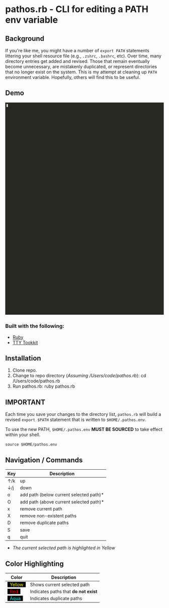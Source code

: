 # pathos.rb - CLI for editing a PATH env variable

## Background

If you're like me, you might have a number of `export PATH` statements
littering your shell resource file (e.g., `.zshrc`, `.bashrc`, etc). Over time,
many directory entries get added and revised. Those that remain eventually
become unnecessary, are mistakenly duplicated, or represent directories that no
longer exist on the system. This is my attempt at cleaning up `PATH`
environment variable. Hopefully, others will find this to be useful.

## Demo

![pathos DEMO](assets/demo.gif "pathos.rb DEMO")

### Built with the following:

  * [Ruby](https://ruby-lang.org/)
  * [TTY Tookkit](https://github.com/piotrmurach/tty)

## Installation
  1. Clone repo.
  2. Change to repo directory (*Assuming /Users/code/pathos.rb*):
    cd /Users/code/pathos.rb
  3. Run pathos.rb:
    ruby pathos.rb

## IMPORTANT

Each time you save your changes to the directory list, `pathos.rb` will build a
revised `export $PATH` statement that is written to `$HOME/.pathos.env`.

To use the new PATH, `$HOME/.pathos.env` **MUST BE SOURCED** to take effect
within your shell.

    source $HOME/pathos.env

## Navigation / Commands

Key | Description
----|---
↑/k | up
↓/j | down
o   | add path (below current selected path)*
O   | add path (above current selected path)*
x   | remove current path
X   | remove non-existent paths
D   | remove duplicate paths
S   | save
q   | quit

* *The current selected path is highlighted in Yellow*

## Color Highlighting

Color | Description
---|---
<span style="background-color:black"> &nbsp; <span style="color:yellow">Yellow</span> &nbsp; </span> | Shows current selected path</span>
<span style="background-color:black"> &nbsp; <span style="color:red">Red</span> &nbsp; </span> | Indicates paths that **do not exist**
<span style="background-color:black"> &nbsp; <span style="color:aqua">Aqua</span> &nbsp; </span> | Indicates duplicate paths
